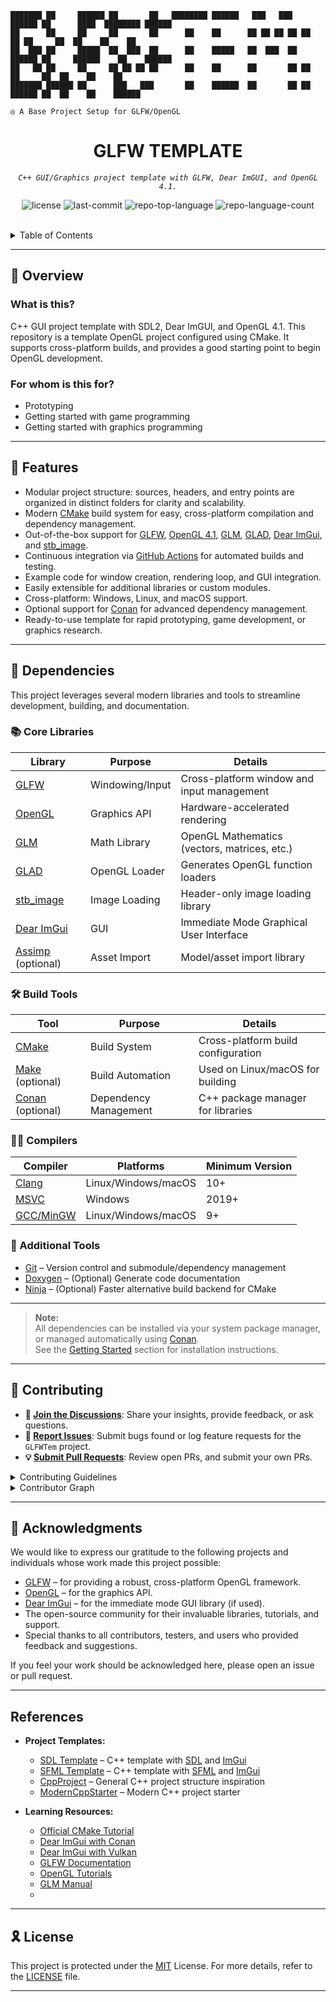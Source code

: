 ```console
███████ ██     ██████ ██       ██   ████████ ██████   ███   ███  ██████ ██      ████  ████████ ██████
██      ██     ██     ██       ██      ██    ██      ██ ██ ██ ██ ██  ██ ██     ██  ██    ██    ██
██  ███ ██     █████  ██  ███  ██      ██    █████   ██  ███  ██ ██████ ██     ██████    ██    ██████
██   ██ ██     ██     ██ ██ ██ ██      ██    ██      ██       ██ ██     ██     ██  ██    ██    ██
███████ ██████ ██      ███   ███       ██    ██████  ██       ██ ██     ██████ ██  ██    ██    ██████

◎ A Base Project Setup for GLFW/OpenGL
```

<p align="center"><h1 align="center">GLFW TEMPLATE</h1></p>
<p align="center">
	<em><code>C++ GUI/Graphics project template with GLFW, Dear ImGUI, and OpenGL 4.1.
</code></em>
</p>
<p align="center">
	<img src="https://img.shields.io/github/license/djoezeke/GLFWTem?style=default&logo=opensourceinitiative&logoColor=white&color=0080ff" alt="license">
	<img src="https://img.shields.io/github/last-commit/djoezeke/GLFWTem?style=default&logo=git&logoColor=white&color=0080ff" alt="last-commit">
	<img src="https://img.shields.io/github/languages/top/djoezeke/GLFWTem?style=default&color=0080ff" alt="repo-top-language">
	<img src="https://img.shields.io/github/languages/count/djoezeke/GLFWTem?style=default&color=0080ff" alt="repo-language-count">
</p>
<p align="center"><!-- default option, no dependency badges. -->
</p>
<p align="center">
	<!-- default option, no dependency badges. -->
</p>
<br>

<details><summary>Table of Contents</summary>

- [📍 Overview](#-overview)
- [👾 Features](#-features)
- [📁 Project Structure](#-project-structure)
- [🚀 Getting Started](#-getting-started)
  - [☑️ Prerequisites](#-prerequisites)
  - [⚙️ Installation](#-installation)
  - [🤖 Usage](#🤖-usage)
  - [🧪 Testing](#🧪-testing)
- [📌 Project Roadmap](#-project-roadmap)
- [🔰 Contributing](#-contributing)
- [🙌 Acknowledgments](#-acknowledgments)
- [🎗 License](#-license)

</details>

---
## 📍 Overview

### What is this?

C++ GUI project template with SDL2, Dear ImGUI, and OpenGL 4.1.
This repository is a template OpenGL project configured using CMake.
It supports cross-platform builds, and provides a good starting point to begin OpenGL development.

### For whom is this for?

- Prototyping
- Getting started with game programming
- Getting started with graphics programming

---

## 👾 Features

- Modular project structure: sources, headers, and entry points are organized in distinct folders for clarity and scalability.
- Modern [CMake](https://cmake.org/) build system for easy, cross-platform compilation and dependency management.
- Out-of-the-box support for [GLFW](https://www.glfw.org/), [OpenGL 4.1](https://www.opengl.org/), [GLM](https://github.com/g-truc/glm), [GLAD](https://github.com/Dav1dde/glad), [Dear ImGui](https://github.com/ocornut/imgui), and [stb_image](https://github.com/nothings/stb).
- Continuous integration via [GitHub Actions](https://help.github.com/en/actions) for automated builds and testing.
- Example code for window creation, rendering loop, and GUI integration.
- Easily extensible for additional libraries or custom modules.
- Cross-platform: Windows, Linux, and macOS support.
- Optional support for [Conan](https://conan.io/) for advanced dependency management.
- Ready-to-use template for rapid prototyping, game development, or graphics research.

---

## 🧩 Dependencies

This project leverages several modern libraries and tools to streamline development, building, and documentation.

### 📚 Core Libraries

| Library                                                                 | Purpose                        | Details                                      |
|-------------------------------------------------------------------------|--------------------------------|----------------------------------------------|
| [GLFW](https://github.com/glfw/glfw)                                    | Windowing/Input                | Cross-platform window and input management   |
| [OpenGL](https://www.opengl.org/)                                       | Graphics API                   | Hardware-accelerated rendering               |
| [GLM](https://github.com/g-truc/glm)                                    | Math Library                   | OpenGL Mathematics (vectors, matrices, etc.) |
| [GLAD](https://github.com/Dav1dde/glad)                                 | OpenGL Loader                  | Generates OpenGL function loaders            |
| [stb_image](https://github.com/nothings/stb)                            | Image Loading                  | Header-only image loading library            |
| [Dear ImGui](https://github.com/ocornut/imgui)                          | GUI                            | Immediate Mode Graphical User Interface      |
| [Assimp](https://github.com/assimp/assimp) (optional)                   | Asset Import                   | Model/asset import library                   |

### 🛠️ Build Tools

| Tool                                                                    | Purpose                        | Details                                      |
|-------------------------------------------------------------------------|--------------------------------|----------------------------------------------|
| [CMake](https://cmake.org/)                                             | Build System                   | Cross-platform build configuration           |
| [Make](https://www.gnu.org/software/make/) (optional)                   | Build Automation               | Used on Linux/macOS for building             |
| [Conan](https://conan.io/) (optional)                                   | Dependency Management          | C++ package manager for libraries            |

### 🧑‍💻 Compilers

| Compiler                                                                | Platforms                      | Minimum Version                             |
|-------------------------------------------------------------------------|--------------------------------|---------------------------------------------|
| [Clang](https://clang.llvm.org/)                                        | Linux/Windows/macOS            | 10+                                         |
| [MSVC](https://visualstudio.microsoft.com/vs/features/cplusplus/)        | Windows                        | 2019+                                       |
| [GCC/MinGW](https://gcc.gnu.org/)                                       | Linux/Windows/macOS            | 9+                                          |

### 🧰 Additional Tools

- [Git](https://git-scm.com/) – Version control and submodule/dependency management
- [Doxygen](https://doxygen.org/) – (Optional) Generate code documentation
- [Ninja](https://ninja-build.org/) – (Optional) Faster alternative build backend for CMake

---

> **Note:**  
> All dependencies can be installed via your system package manager, or managed automatically using [Conan](https://conan.io/).  
> See the [Getting Started](#-getting-started) section for installation instructions.

---
## 🔰 Contributing

- **💬 [Join the Discussions](https://github.com/djoezeke/GLFWTem/discussions)**: Share your insights, provide feedback, or ask questions.
- **🐛 [Report Issues](https://github.com/djoezeke/GLFWTem/issues)**: Submit bugs found or log feature requests for the `GLFWTem` project.
- **💡 [Submit Pull Requests](https://github.com/djoezeke/GLFWTem/blob/main/CONTRIBUTING.md)**: Review open PRs, and submit your own PRs.

<details closed>
<summary>Contributing Guidelines</summary>

1. **Fork the Repository**: Start by forking the project repository to your github account.
2. **Clone Locally**: Clone the forked repository to your local machine using a git client.
   ```sh
   git clone --recursive https://github.com/djoezeke/GLFWTem
   ```
3. **Create a New Branch**: Always work on a new branch, giving it a descriptive name.
   ```sh
   git checkout -b new-feature-x
   ```
4. **Make Your Changes**: Develop and test your changes locally.
5. **Commit Your Changes**: Commit with a clear message describing your updates.
   ```sh
   git commit -m 'Implemented new feature x.'
   ```
6. **Push to github**: Push the changes to your forked repository.
   ```sh
   git push origin new-feature-x
   ```
7. **Submit a Pull Request**: Create a PR against the original project repository. Clearly describe the changes and their motivations.
8. **Review**: Once your PR is reviewed and approved, it will be merged into the main branch. Congratulations on your contribution!
</details>

<details closed>
<summary>Contributor Graph</summary>
<br>
<p align="left">
   <a href="https://github.com{/djoezeke/GLFWTem/}graphs/contributors">
      <img src="https://contrib.rocks/image?repo=djoezeke/GLFWTem">
   </a>
</p>
</details>

---

## 🙌 Acknowledgments

We would like to express our gratitude to the following projects and individuals whose work made this project possible:

- [GLFW](https://www.glfw.org/) – for providing a robust, cross-platform OpenGL framework.
- [OpenGL](https://www.opengl.org/) – for the graphics API.
- [Dear ImGui](https://github.com/ocornut/imgui) – for the immediate mode GUI library (if used).
- The open-source community for their invaluable libraries, tutorials, and support.
- Special thanks to all contributors, testers, and users who provided feedback and suggestions.

If you feel your work should be acknowledged here, please open an issue or pull request.

---

## References

- **Project Templates:**
  - [SDL Template](https://github.com/djoezeke/SDLTem/) – C++ template with [SDL](https://github.com/libsdl-org/sdl) and [ImGui](https://github.com/ocornut/imgui)
  - [SFML Template](https://github.com/djoezeke/SFMLTem/) – C++ template with [SFML](https://github.com/SFML/SFML) and [ImGui](https://github.com/ocornut/imgui)
  - [CppProject](https://github.com/tweether/cpp-project) – General C++ project structure inspiration
  - [ModernCppStarter](https://github.com/TheLartians/ModernCppStarter) – Modern C++ project starter

- **Learning Resources:**
  - [Official CMake Tutorial](https://cmake.org/cmake/help/latest/guide/tutorial/index.html)
  - [Dear ImGui with Conan](https://blog.conan.io/2019/06/26/An-introduction-to-the-Dear-ImGui-library.html)
  - [Dear ImGui with Vulkan](https://frguthmann.github.io/posts/vulkan_imgui/)
  - [GLFW Documentation](https://www.glfw.org/docs/latest/)
  - [OpenGL Tutorials](https://learnopengl.com/)
  - [GLM Manual](https://glm.g-truc.net/0.9.9/index.html)
  -

---

## 🎗 License

This project is protected under the [MIT](LICENSE) License. 
For more details, refer to the [LICENSE](LICENSE) file.

---
